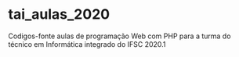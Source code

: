 # tai_aulas_2020
Codigos-fonte aulas de programação Web com PHP para a turma do técnico em Informática integrado do IFSC 2020.1
